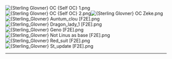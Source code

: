 ![{Sterling Glovner} OC {Self OC} 1.png](https://raw.githubusercontent.com/Klokinator/FE-Repo/main/Portrait%20Repository/Spriting%20Community%20OC's%20(Grouped%20by%20Artist)/Sterling%20Glovner/%7BSterling%20Glovner%7D%20OC%20(Self%20OC)%201.png "{Sterling Glovner} OC {Self OC} 1.png")![{Sterling Glovner} OC {Self OC} 2.png](https://raw.githubusercontent.com/Klokinator/FE-Repo/main/Portrait%20Repository/Spriting%20Community%20OC's%20(Grouped%20by%20Artist)/Sterling%20Glovner/%7BSterling%20Glovner%7D%20OC%20(Self%20OC)%202.png "{Sterling Glovner} OC {Self OC} 2.png")![{Sterling Glovner} OC Zeke.png](https://raw.githubusercontent.com/Klokinator/FE-Repo/main/Portrait%20Repository/Spriting%20Community%20OC's%20(Grouped%20by%20Artist)/Sterling%20Glovner/%7BSterling%20Glovner%7D%20OC%20Zeke.png "{Sterling Glovner} OC Zeke.png")![{Sterling_Glovner} Auntum_clou [F2E].png](https://raw.githubusercontent.com/Klokinator/FE-Repo/main/Portrait%20Repository/Spriting%20Community%20OC's%20(Grouped%20by%20Artist)/Sterling%20Glovner/%7BSterling_Glovner%7D%20Auntum_clou%20%5BF2E%5D.png "{Sterling_Glovner} Auntum_clou [F2E].png")![{Sterling_Glovner} Dragon_lady_1 [F2E].png](https://raw.githubusercontent.com/Klokinator/FE-Repo/main/Portrait%20Repository/Spriting%20Community%20OC's%20(Grouped%20by%20Artist)/Sterling%20Glovner/%7BSterling_Glovner%7D%20Dragon_lady_1%20%5BF2E%5D.png "{Sterling_Glovner} Dragon_lady_1 [F2E].png")![{Sterling_Glovner} Geno [F2E].png](https://raw.githubusercontent.com/Klokinator/FE-Repo/main/Portrait%20Repository/Spriting%20Community%20OC's%20(Grouped%20by%20Artist)/Sterling%20Glovner/%7BSterling_Glovner%7D%20Geno%20%5BF2E%5D.png "{Sterling_Glovner} Geno [F2E].png")![{Sterling_Glovner} Not Linus as base [F2E].png](https://raw.githubusercontent.com/Klokinator/FE-Repo/main/Portrait%20Repository/Spriting%20Community%20OC's%20(Grouped%20by%20Artist)/Sterling%20Glovner/%7BSterling_Glovner%7D%20Not%20Linus%20as%20base%20%5BF2E%5D.png "{Sterling_Glovner} Not Linus as base [F2E].png")![{Sterling_Glovner} Red_suit [F2E].png](https://raw.githubusercontent.com/Klokinator/FE-Repo/main/Portrait%20Repository/Spriting%20Community%20OC's%20(Grouped%20by%20Artist)/Sterling%20Glovner/%7BSterling_Glovner%7D%20Red_suit%20%5BF2E%5D.png "{Sterling_Glovner} Red_suit [F2E].png")![{Sterling_Glovner} St_update [F2E].png](https://raw.githubusercontent.com/Klokinator/FE-Repo/main/Portrait%20Repository/Spriting%20Community%20OC's%20(Grouped%20by%20Artist)/Sterling%20Glovner/%7BSterling_Glovner%7D%20St_update%20%5BF2E%5D.png "{Sterling_Glovner} St_update [F2E].png")



----

